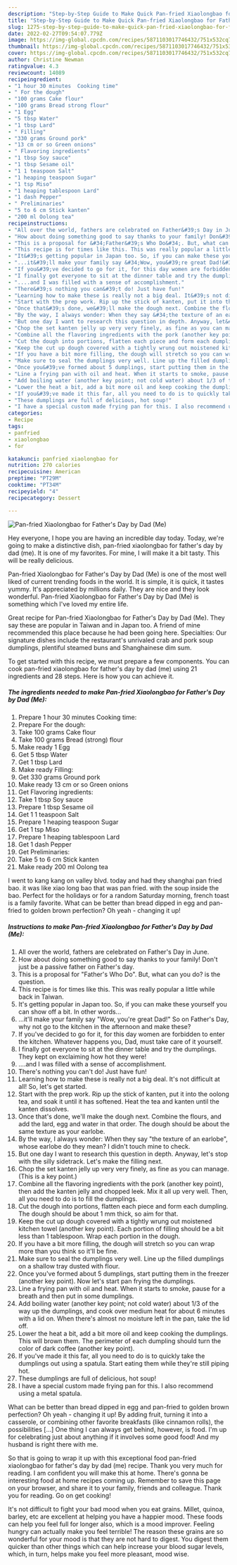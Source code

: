 ```yaml
---
description: "Step-by-Step Guide to Make Quick Pan-fried Xiaolongbao for Father&amp;#39;s Day by Dad (Me)"
title: "Step-by-Step Guide to Make Quick Pan-fried Xiaolongbao for Father&amp;#39;s Day by Dad (Me)"
slug: 1275-step-by-step-guide-to-make-quick-pan-fried-xiaolongbao-for-father-and-39-s-day-by-dad-me
date: 2022-02-27T09:54:07.779Z
image: https://img-global.cpcdn.com/recipes/5871103017746432/751x532cq70/pan-fried-xiaolongbao-for-fathers-day-by-dad-me-recipe-main-photo.jpg
thumbnail: https://img-global.cpcdn.com/recipes/5871103017746432/751x532cq70/pan-fried-xiaolongbao-for-fathers-day-by-dad-me-recipe-main-photo.jpg
cover: https://img-global.cpcdn.com/recipes/5871103017746432/751x532cq70/pan-fried-xiaolongbao-for-fathers-day-by-dad-me-recipe-main-photo.jpg
author: Christine Newman
ratingvalue: 4.3
reviewcount: 14089
recipeingredient:
- "1 hour 30 minutes  Cooking time"
- " For the dough"
- "100 grams Cake flour"
- "100 grams Bread strong flour"
- "1 Egg"
- "5 tbsp Water"
- "1 tbsp Lard"
- " Filling"
- "330 grams Ground pork"
- "13 cm or so Green onions"
- " Flavoring ingredients"
- "1 tbsp Soy sauce"
- "1 tbsp Sesame oil"
- "1 1 teaspoon Salt"
- "1 heaping teaspoon Sugar"
- "1 tsp Miso"
- "1 heaping tablespoon Lard"
- "1 dash Pepper"
- " Preliminaries"
- "5 to 6 cm Stick kanten"
- "200 ml Oolong tea"
recipeinstructions:
- "All over the world, fathers are celebrated on Father&#39;s Day in June."
- "How about doing something good to say thanks to your family! Don&#39;t just be a passive father on Father&#39;s day."
- "This is a proposal for &#34;Father&#39;s Who Do&#34;. But, what can you do? is the question."
- "This recipe is for times like this. This was really popular a little while back in Taiwan."
- "It&#39;s getting popular in Japan too. So, if you can make these yourself you can show off a bit. In other words..."
- "...it&#39;ll make your family say &#34;Wow, you&#39;re great Dad!&#34; So on Father&#39;s Day, why not go to the kitchen in the afternoon and make these?"
- "If you&#39;ve decided to go for it, for this day women are forbidden to enter the kitchen. Whatever happens you, Dad, must take care of it yourself."
- "I finally got everyone to sit at the dinner table and try the dumplings. They kept on exclaiming how hot they were!"
- "....and I was filled with a sense of accomplishment."
- "There&#39;s nothing you can&#39;t do! Just have fun!"
- "Learning how to make these is really not a big deal. It&#39;s not difficult at all! So, let&#39;s get started."
- "Start with the prep work. Rip up the stick of kanten, put it into the oolong tea, and soak it until it has softened. Heat the tea and kanten until the kanten dissolves."
- "Once that&#39;s done, we&#39;ll make the dough next. Combine the flours, and add the lard, egg and water in that order. The dough should be about the same texture as your earlobe."
- "By the way, I always wonder: When they say &#34;the texture of an earlobe&#34;, whose earlobe do they mean? I didn&#39;t touch mine to check."
- "But one day I want to research this question in depth. Anyway, let&#39;s stop with the silly sidetrack. Let&#39;s make the filling next."
- "Chop the set kanten jelly up very very finely, as fine as you can manage. (This is a key point.)"
- "Combine all the flavoring ingredients with the pork (another key point), then add the kanten jelly and chopped leek. Mix it all up very well. Then, all you need to do is to fill the dumplings."
- "Cut the dough into portions, flatten each piece and form each dumpling. The dough should be about 1 mm thick, so aim for that."
- "Keep the cut up dough covered with a tightly wrung out moistened kitchen towel (another key point). Each portion of filling should be a bit less than 1 tablespoon. Wrap each portion in the dough."
- "If you have a bit more filling, the dough will stretch so you can wrap more than you think so it&#39;ll be fine."
- "Make sure to seal the dumplings very well. Line up the filled dumplings on a shallow tray dusted with flour."
- "Once you&#39;ve formed about 5 dumplings, start putting them in the freezer (another key point). Now let&#39;s start pan frying the dumplings."
- "Line a frying pan with oil and heat. When it starts to smoke, pause for a breath and then put in some dumplings."
- "Add boiling water (another key point; not cold water) about 1/3 of the way up the dumplings, and cook over medium heat for about 6 minutes with a lid on. When there&#39;s almost no moisture left in the pan, take the lid off."
- "Lower the heat a bit, add a bit more oil and keep cooking the dumplings. This will brown them. The perimeter of each dumpling should turn the color of dark coffee (another key point)."
- "If you&#39;ve made it this far, all you need to do is to quickly take the dumplings out using a spatula. Start eating them while they&#39;re still piping hot."
- "These dumplings are full of delicious, hot soup!"
- "I have a special custom made frying pan for this. I also recommend using a metal spatula."
categories:
- Recipe
tags:
- panfried
- xiaolongbao
- for

katakunci: panfried xiaolongbao for 
nutrition: 270 calories
recipecuisine: American
preptime: "PT29M"
cooktime: "PT34M"
recipeyield: "4"
recipecategory: Dessert

---
```



![Pan-fried Xiaolongbao for Father&#39;s Day by Dad (Me)](https://img-global.cpcdn.com/recipes/5871103017746432/751x532cq70/pan-fried-xiaolongbao-for-fathers-day-by-dad-me-recipe-main-photo.jpg)

Hey everyone, I hope you are having an incredible day today. Today, we're going to make a distinctive dish, pan-fried xiaolongbao for father&#39;s day by dad (me). It is one of my favorites. For mine, I will make it a bit tasty. This will be really delicious.

Pan-fried Xiaolongbao for Father&#39;s Day by Dad (Me) is one of the most well liked of current trending foods in the world. It is simple, it is quick, it tastes yummy. It's appreciated by millions daily. They are nice and they look wonderful. Pan-fried Xiaolongbao for Father&#39;s Day by Dad (Me) is something which I've loved my entire life.

Great recipe for Pan-fried Xiaolongbao for Father&#39;s Day by Dad (Me). They say these are popular in Taiwan and in Japan too. A friend of mine recommended this place because he had been going here. Specialties: Our signature dishes include the restaurant&#39;s unrivaled crab and pork soup dumplings, plentiful steamed buns and Shanghainese dim sum.


To get started with this recipe, we must prepare a few components. You can cook pan-fried xiaolongbao for father&#39;s day by dad (me) using 21 ingredients and 28 steps. Here is how you can achieve it.

<!--inarticleads1-->

##### The ingredients needed to make Pan-fried Xiaolongbao for Father&#39;s Day by Dad (Me):

1. Prepare 1 hour 30 minutes  Cooking time:
1. Prepare  For the dough:
1. Take 100 grams Cake flour
1. Take 100 grams Bread (strong) flour
1. Make ready 1 Egg
1. Get 5 tbsp Water
1. Get 1 tbsp Lard
1. Make ready  Filling:
1. Get 330 grams Ground pork
1. Make ready 13 cm or so Green onions
1. Get  Flavoring ingredients:
1. Take 1 tbsp Soy sauce
1. Prepare 1 tbsp Sesame oil
1. Get 1 1 teaspoon Salt
1. Prepare 1 heaping teaspoon Sugar
1. Get 1 tsp Miso
1. Prepare 1 heaping tablespoon Lard
1. Get 1 dash Pepper
1. Get  Preliminaries:
1. Take 5 to 6 cm Stick kanten
1. Make ready 200 ml Oolong tea


I went to kang kang on valley blvd. today and had they shanghai pan fried bao. it was like xiao long bao that was pan fried. with the soup inside the bao. Perfect for the holidays or for a random Saturday morning, french toast is a family favorite. What can be better than bread dipped in egg and pan-fried to golden brown perfection? Oh yeah - changing it up! 

<!--inarticleads2-->

##### Instructions to make Pan-fried Xiaolongbao for Father&#39;s Day by Dad (Me):

1. All over the world, fathers are celebrated on Father&#39;s Day in June.
1. How about doing something good to say thanks to your family! Don&#39;t just be a passive father on Father&#39;s day.
1. This is a proposal for &#34;Father&#39;s Who Do&#34;. But, what can you do? is the question.
1. This recipe is for times like this. This was really popular a little while back in Taiwan.
1. It&#39;s getting popular in Japan too. So, if you can make these yourself you can show off a bit. In other words...
1. ...it&#39;ll make your family say &#34;Wow, you&#39;re great Dad!&#34; So on Father&#39;s Day, why not go to the kitchen in the afternoon and make these?
1. If you&#39;ve decided to go for it, for this day women are forbidden to enter the kitchen. Whatever happens you, Dad, must take care of it yourself.
1. I finally got everyone to sit at the dinner table and try the dumplings. They kept on exclaiming how hot they were!
1. ....and I was filled with a sense of accomplishment.
1. There&#39;s nothing you can&#39;t do! Just have fun!
1. Learning how to make these is really not a big deal. It&#39;s not difficult at all! So, let&#39;s get started.
1. Start with the prep work. Rip up the stick of kanten, put it into the oolong tea, and soak it until it has softened. Heat the tea and kanten until the kanten dissolves.
1. Once that&#39;s done, we&#39;ll make the dough next. Combine the flours, and add the lard, egg and water in that order. The dough should be about the same texture as your earlobe.
1. By the way, I always wonder: When they say &#34;the texture of an earlobe&#34;, whose earlobe do they mean? I didn&#39;t touch mine to check.
1. But one day I want to research this question in depth. Anyway, let&#39;s stop with the silly sidetrack. Let&#39;s make the filling next.
1. Chop the set kanten jelly up very very finely, as fine as you can manage. (This is a key point.)
1. Combine all the flavoring ingredients with the pork (another key point), then add the kanten jelly and chopped leek. Mix it all up very well. Then, all you need to do is to fill the dumplings.
1. Cut the dough into portions, flatten each piece and form each dumpling. The dough should be about 1 mm thick, so aim for that.
1. Keep the cut up dough covered with a tightly wrung out moistened kitchen towel (another key point). Each portion of filling should be a bit less than 1 tablespoon. Wrap each portion in the dough.
1. If you have a bit more filling, the dough will stretch so you can wrap more than you think so it&#39;ll be fine.
1. Make sure to seal the dumplings very well. Line up the filled dumplings on a shallow tray dusted with flour.
1. Once you&#39;ve formed about 5 dumplings, start putting them in the freezer (another key point). Now let&#39;s start pan frying the dumplings.
1. Line a frying pan with oil and heat. When it starts to smoke, pause for a breath and then put in some dumplings.
1. Add boiling water (another key point; not cold water) about 1/3 of the way up the dumplings, and cook over medium heat for about 6 minutes with a lid on. When there&#39;s almost no moisture left in the pan, take the lid off.
1. Lower the heat a bit, add a bit more oil and keep cooking the dumplings. This will brown them. The perimeter of each dumpling should turn the color of dark coffee (another key point).
1. If you&#39;ve made it this far, all you need to do is to quickly take the dumplings out using a spatula. Start eating them while they&#39;re still piping hot.
1. These dumplings are full of delicious, hot soup!
1. I have a special custom made frying pan for this. I also recommend using a metal spatula.


What can be better than bread dipped in egg and pan-fried to golden brown perfection? Oh yeah - changing it up! By adding fruit, turning it into a casserole, or combining other favorite breakfasts (like cinnamon rolls), the possibilities […] One thing I can always get behind, however, is food. I&#39;m up for celebrating just about anything if it involves some good food! And my husband is right there with me. 

So that is going to wrap it up with this exceptional food pan-fried xiaolongbao for father&#39;s day by dad (me) recipe. Thank you very much for reading. I am confident you will make this at home. There's gonna be interesting food at home recipes coming up. Remember to save this page on your browser, and share it to your family, friends and colleague. Thank you for reading. Go on get cooking!

It's not difficult to fight your bad mood when you eat grains. Millet, quinoa, barley, etc are excellent at helping you have a happier mood. These foods can help you feel full for longer also, which is a mood improver. Feeling hungry can actually make you feel terrible! The reason these grains are so wonderful for your mood is that they are not hard to digest. You digest them quicker than other things which can help increase your blood sugar levels, which, in turn, helps make you feel more pleasant, mood wise.

